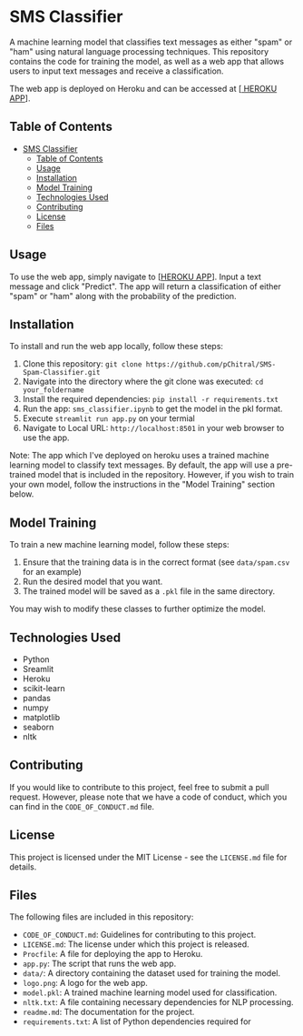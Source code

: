 # SMS Classifier

A machine learning model that classifies text messages as either "spam" or "ham" using natural language processing techniques. This repository contains the code for training the model, as well as a web app that allows users to input text messages and receive a classification.

The web app is deployed on Heroku and can be accessed at [[ HEROKU APP](https://detection-spam.herokuapp.com/)].

## Table of Contents

- [SMS Classifier](#sms-classifier)
  - [Table of Contents](#table-of-contents)
  - [Usage](#usage)
  - [Installation](#installation)
  - [Model Training](#model-training)
  - [Technologies Used](#technologies-used)
  - [Contributing](#contributing)
  - [License](#license)
  - [Files](#files)

## Usage

To use the web app, simply navigate to [[HEROKU APP](https://detection-spam.herokuapp.com/)]. Input a text message and click "Predict". The app will return a classification of either "spam" or "ham" along with the probability of the prediction.

## Installation

To install and run the web app locally, follow these steps:

1. Clone this repository: `git clone https://github.com/pChitral/SMS-Spam-Classifier.git`
2. Navigate into the directory where the git clone was executed: `cd your_foldername`
3. Install the required dependencies: `pip install -r requirements.txt`
4. Run the app: `sms_classifier.ipynb` to get the model in the pkl format.
5. Execute `streamlit run app.py` on your termial
6. Navigate to Local URL: `http://localhost:8501` in your web browser to use the app.

Note: The app which I've deployed on heroku uses a trained machine learning model to classify text messages. By default, the app will use a pre-trained model that is included in the repository. However, if you wish to train your own model, follow the instructions in the "Model Training" section below. 

## Model Training

To train a new machine learning model, follow these steps:

1. Ensure that the training data is in the correct format (see `data/spam.csv` for an example)
2. Run the desired model that you want.
3. The trained model will be saved as a `.pkl` file in the same directory.

You may wish to modify these classes to further optimize the model.

## Technologies Used

- Python
- Sreamlit
- Heroku
- scikit-learn
- pandas
- numpy
- matplotlib
- seaborn
- nltk


## Contributing

If you would like to contribute to this project, feel free to submit a pull request. However, please note that we have a code of conduct, which you can find in the `CODE_OF_CONDUCT.md` file.

## License

This project is licensed under the MIT License - see the `LICENSE.md` file for details.

## Files

The following files are included in this repository:

- `CODE_OF_CONDUCT.md`: Guidelines for contributing to this project.
- `LICENSE.md`: The license under which this project is released.
- `Procfile`: A file for deploying the app to Heroku.
- `app.py`: The script that runs the web app.
- `data/`: A directory containing the dataset used for training the model.
- `logo.png`: A logo for the web app.
- `model.pkl`: A trained machine learning model used for classification.
- `nltk.txt`: A file containing necessary dependencies for NLP processing.
- `readme.md`: The documentation for the project.
- `requirements.txt`: A list of Python dependencies required for
